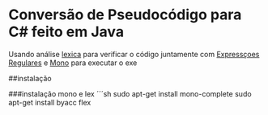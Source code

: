 # Conversão de Pseudocódigo para C# feito em Java

Usando análise [lexica](http://dinosaur.compilertools.net/) para verificar o código juntamente com [Expressçoes Regulares](https://pt.wikipedia.org/wiki/Express%C3%A3o_regular) e [Mono](http://www.mono-project.com/docs/about-mono/supported-platforms/linux/) para executar o exe 

##instalação

###instalação mono e lex
´´´sh
sudo apt-get install mono-complete
sudo apt-get install byacc flex
